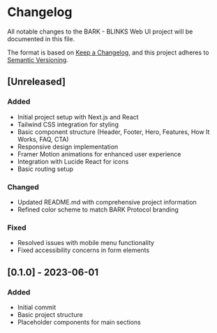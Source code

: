 # Changelog

All notable changes to the BARK - BLINKS Web UI project will be documented in this file.

The format is based on [Keep a Changelog](https://keepachangelog.com/en/1.0.0/),
and this project adheres to [Semantic Versioning](https://semver.org/spec/v2.0.0.html).

## [Unreleased]

### Added
- Initial project setup with Next.js and React
- Tailwind CSS integration for styling
- Basic component structure (Header, Footer, Hero, Features, How It Works, FAQ, CTA)
- Responsive design implementation
- Framer Motion animations for enhanced user experience
- Integration with Lucide React for icons
- Basic routing setup

### Changed
- Updated README.md with comprehensive project information
- Refined color scheme to match BARK Protocol branding

### Fixed
- Resolved issues with mobile menu functionality
- Fixed accessibility concerns in form elements

## [0.1.0] - 2023-06-01

### Added
- Initial commit
- Basic project structure
- Placeholder components for main sections
